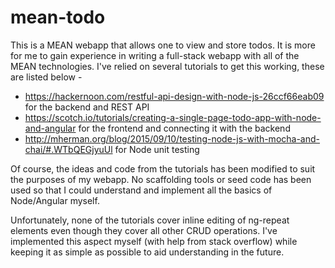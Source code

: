 # mean-todo
This is a MEAN webapp that allows one to view and store todos. It is more for me to gain experience in writing a full-stack webapp with all of the MEAN technologies. I've relied on several tutorials to get this working, these are listed below -
- https://hackernoon.com/restful-api-design-with-node-js-26ccf66eab09 for the backend and REST API
- https://scotch.io/tutorials/creating-a-single-page-todo-app-with-node-and-angular for the frontend and connecting it with the backend
- http://mherman.org/blog/2015/09/10/testing-node-js-with-mocha-and-chai/#.WTbQEGjyuUl for Node unit testing

Of course, the ideas and code from the tutorials has been modified to suit the purposes of my webapp. No scaffolding tools or seed code has been used so that I could understand and implement all the basics of Node/Angular myself.

Unfortunately, none of the tutorials cover inline editing of ng-repeat elements even though they cover all other CRUD operations. I've implemented this aspect myself (with help from stack overflow) while keeping it as simple as possible to aid understanding in the future.
